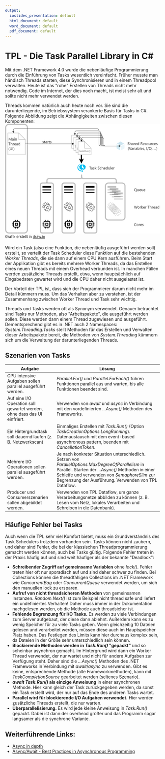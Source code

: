 ```yaml
---
output:
  ioslides_presentation: default
  html_document: default
  word_document: default
  pdf_document: default
---
```

# TPL - Die Task Parallel Library in C#
Mit dem .NET Framework 4.0 wurde die nebenläufige Programmierung durch die Einführung von Tasks wesentlich
vereinfacht. Früher musste man händisch Threads starten, diese Synchronisieren und in einem Threadpool
verwalten. Heute ist das "rohe" Erstellen von Threads nicht mehr notwendig. Code im Internet, der dies
noch macht, ist meist sehr alt und sollte nicht mehr verwendet werden.

Threads kommen natürlich auch heute noch vor. Sie sind die darunterliegende, im Betriebssystem verankerte
Basis für Tasks in C#. Folgende Abbildung zeigt die Abhängigkeiten zwischen diesen Komponenten:
![Tasks Overview](TasksOverview.png)
<sup>Grafik erstellt in [draw.io]</sup>

Wird ein Task (also eine Funktion, die nebenläufig ausgeführt werden soll) erstellt, so verteilt der 
Task Scheduler diese Funktion auf die bestehenden *Worker Threads*, die sie dann auf einem CPU Kern
ausführen. Beim Start der Applikation gibt es bereits mehrere Worker Threads, da das Erstellen eines
neuen Threads mit einem Overhead verbunden ist. In manchen Fällen werden zusätzliche Threads erstellt,
etwa, wenn hauptsächlich auf Eingabedaten gewartet wird und die CPU daher nicht ausgelastet ist.

Der Vorteil der TPL ist, dass sich der Programmierer darum nicht mehr im Detail kümmern muss. Um das
Verhalten aber zu verstehen, ist der Zusammenhang zwischen Worker Thread und Task sehr wichtig.

Threads und Tasks werden oft als Synonym verwendet. Genauer betrachtet sind Tasks nur Methoden, also
"Arbeitspakete", die ausgeführt werden sollen. Diese werden dann einem Thread zugewiesen und ausgeführt.
Dementsprechend gibt es in .NET auch 2 Namespaces: *System.Threading.Tasks* stellt Methoden für das Erstellen 
und Verwalten dieser Arbeitspakete bereit, die Methoden von *System.Threading* kümmern sich um die Verwaltung
der darunterliegenden Threads.

## Szenarien von Tasks

| Aufgabe | Lösung |
|---------|--------|
| CPU intensive Aufgaben sollen parallel ausgeführt werden. | *Parallel.For()* und *Parallel.ForEach()* führen Funktionen parallel aus und warten, bis alle Funktionen beendet sind. |
| Auf eine I/O Operation soll gewartet werden, ohne dass das UI einfriert. | Verwenden von *await* und *async* in Verbindung mit den vordefinierten *...Async()* Methoden des Frameworks. |
| Ein Hintergrundtask soll dauernd laufen (z. B. Netzwerkscan) | Einmaliges Erstellen mit *Task.Run()* (Option *TaskCreationOptions.LongRunning*). Datenaustausch mit dem event-based asynchronous pattern, beenden mit *CancellationToken*. |
| Mehrere I/O Operationen sollen parallel ausgeführt werden. | Je nach konkreter Situation unterschiedlich. Setzen von *ParallelOptions.MaxDegreeOfParallelism* in Parallel. Starten der *...Async()* Methoden in einer Schleife und verwenden von *SemaphoreSlim* zur Begrenzung der Ausführung. Verwenden von TPL Dataflow. |
| Producer und Consumerszenarien sollen abgebildet werden. | Verwenden von TPL Dataflow, um ganze Verarbeitungsnetze abbilden zu können (z. B. Lesen vom Netz, lokales Verarbeiten und Schreiben in die Datenbank). |

## Häufige Fehler bei Tasks
Auch wenn die TPL sehr viel Komfort bietet, muss ein Grundverständnis des Task Schedulers trotzdem vorhanden
sein. Tasks können nicht zaubern, und daher sind Fehler, die bei der klassischen Threadprogrammierung
gemacht werden können, auch bei Tasks gültig. Folgende Fehler treten in der Praxis häufig auf und sind
weit häufiger als der bekannte "Deadlock":

- **Schreibender Zugriff auf gemeinsame Variablen** ohne *lock()*. Fehler treten hier oft nur sporadisch auf
  und sind daher schwer zu finden. Bei Collections können die threadfähigen Collections im .NET Framework
  wie *ConcurrentBag* oder *ConcurrentQueue* verwendet werden, um sich den manuellen lock zu ersparen.
- **Aufruf von nicht threadsicheren Methoden** von gemeinsamen Instanzen. *Random.Next()* ist zum Beispiel
  nicht thread safe und liefert ein undefiniertes Verhalten! Daher muss immer in der Dokumentation nachgelesen
  werden, ob die Methode auch threadsicher ist.
- **Fehlende Begrenzung für I/O Tasks.** Es werden zu viele Verbindungen zum Server aufgebaut, der diese dann
  ablehnt. Außerdem kann es zu wenig Speicher für zu viele Tasks geben. Wenn gleichzeitig 10 Dateien 
  gelesen und verarbeitet werden, müssen diese auch im Hauptspeicher Platz haben. Das Festlegen des Limits
  kann hier durchaus komplex sein, da Dateien in der Größe sehr unterschiedlich sein können.
- **Blockierende Methoden werden in *Task.Run()* "gepackt"** und so scheinbar asynchron gemacht. Im Hintergrund
  wird dann ein Worker Thread verwendet, der nur wartet und nicht für andere Aufgaben zur Verfügung steht.
  Daher sind die *...Async()* Methoden des .NET Frameworks in Verbindung mit *await*/*async* zu verwenden. 
  Gibt es keine, entsprechende Methode (alte Frameworkmethoden), kann mit *TaskCompletionSource* gearbeitet 
  werden (seltenes Szenario).
- ***await Task.Run()* als einzige Anweisung** in einer asynchronen Methode. Hier kann gleich der Task zurückgegeben werden, da sonst ein Task erstellt wird, der nur auf das Ende des anderen Tasks wartet.
- **Parallel wird für blockierende I/O Aufgaben verwendet.** Hier werden zusätzliche Threads erstellt, die nur warten.
- **Überparallelisierung.** Es wird jede kleine Anweisung in *Task.Run()* gepackt. Dabei ist dann der overhead
  größer und das Programm sogar langsamer als die synchrone Variante.

## Weiterführende Links:
- [Async in depth](https://docs.microsoft.com/de-de/dotnet/standard/async-in-depth)
- [Async/Await - Best Practices in Asynchronous Programming](https://msdn.microsoft.com/en-us/magazine/jj991977.aspx)

[draw.io]: https://draw.io
